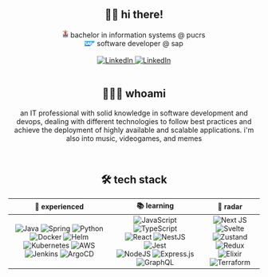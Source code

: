<div align="center">
  <div>
    <h2>👋🏻 hi there!</h2>
    <div>
      <img
        src="./img/pucrs-logo.png"
        height="16px"
        weight="16px"
        display="block">
        bachelor in information systems @ pucrs
      </img>
      <br />
      <img
        src="./img/sap-logo.png"
        height="10px"
        weight="10px"
        display="block">
        software developer @ sap
      </img>
    </div>
    <br />
    <div>
      <a href="https://www.linkedin.com/in/willianba/">
        <img alt="LinkedIn" src="https://img.shields.io/badge/linkedin%20-%230A66C2.svg?&style=flat-square&logo=linkedin&logoColor=white"/>
      </a>
      <a href="https://www.instagram.com/wbaalves/">
        <img alt="LinkedIn" src="https://img.shields.io/badge/instagram%20-%23E4405F.svg?&style=flat-square&logo=instagram&logoColor=white"/>
      </a>
    </div>
  </div>

  <br />

  <div>
    <h2>👨🏻‍💻 whoami</h2>
    <p>
      an IT professional with solid knowledge in software development and devops, dealing with different technologies to follow best practices and achieve the deployment of highly available and scalable applications. i'm also into music, videogames, and memes
    </p>
  </div>

  <br />

  <h2>🛠 tech stack</h2>

  <div align="center">
    <table>
      <thead>
        <tr>
          <th>
            <strong>🧠 experienced</strong>
          </th>
          <th>
            <strong>📚 learning</strong>
          </th>
          <th>
            <strong>🎯 radar</strong>
          </th>
        </tr>
      </thead>
      <tbody>
        <tr>
          <td style="text-align:center; vertical-align:middle">
            <div>
              <img alt="Java" src="https://img.shields.io/badge/java%20-%23007396.svg?&style=flat-square&logo=java&logoColor=white"/>
              <img alt="Spring" src="https://img.shields.io/badge/spring%20-%236DB33F.svg?&style=flat-square&logo=spring&logoColor=white"/>
              <img alt="Python" src="https://img.shields.io/badge/python%20-%2314354C.svg?&style=flat-square&logo=python&logoColor=white"/>
            </div>
            <div>
              <img alt="Docker" src="https://img.shields.io/badge/docker%20-%230db7ed.svg?&style=flat-square&logo=docker&logoColor=white"/>
              <img alt="Helm" src="https://img.shields.io/badge/helm%20-%230F1689.svg?&style=flat-square&logo=helm&logoColor=white" />
              <img alt="Kubernetes" src="https://img.shields.io/badge/kubernetes%20-%23326ce5.svg?&style=flat-square&logo=kubernetes&logoColor=white"/>
              <img alt="AWS" src="https://img.shields.io/badge/aws%20-%23FF9900.svg?&style=flat-square&logo=amazon-aws&logoColor=white"/>
            </div>
            <div>
              <img alt="Jenkins" src="https://img.shields.io/badge/jenkins%20-%23D24939.svg?&style=flat-square&logo=jenkins&logoColor=white"/>
              <img alt="ArgoCD" src="https://img.shields.io/badge/argocd%20-%23ed6d4c.svg?&style=flat-square" />
            </div>
          </td>
          <td style="text-align:center; vertical-align:middle">
            <div>
              <img alt="JavaScript" src="https://img.shields.io/badge/javascript%20-%23323330.svg?&style=flat-square&logo=javascript&logoColor=%23F7DF1E"/>
              <img alt="TypeScript" src="https://img.shields.io/badge/typescript%20-%23007ACC.svg?&style=flat-square&logo=typescript&logoColor=white"/>
            </div>
            <div>
              <img alt="React" src="https://img.shields.io/badge/react%20-%2320232a.svg?&style=flat-square&logo=react&logoColor=%2361DAFB"/>
              <img alt="NestJS" src="https://img.shields.io/badge/nestjs%20-%23E0234E.svg?&style=flat-square&logo=nestjs&logoColor=white" />
              <img alt="Jest" src="https://img.shields.io/badge/jest%20-%23C21325?&style=flat-square&logo=jest&logoColor=white"/>
            </div>
            <div>
              <img alt="NodeJS" src="https://img.shields.io/badge/node.js%20-%2343853D.svg?&style=flat-square&logo=node.js&logoColor=white"/>
              <img alt="Express.js" src="https://img.shields.io/badge/express.js%20-%23404d59.svg?&style=flat-square"/>
              <img alt="GraphQL" src="https://img.shields.io/badge/-GraphQL-E10098?style=flat-square&logo=graphql"/>
            </div>
          </td>
          <td style="text-align:center; vertical-align:middle">
            <div>
              <img alt="Next JS" src="https://img.shields.io/badge/next%20js%20-%23000000.svg?&style=flat-square&logo=next.js&logoColor=white"/>
              <img alt="Svelte" src="https://img.shields.io/badge/svelte%20-%23f1413d.svg?&style=flat-square&logo=svelte&logoColor=white"/>
            </div>
            <div>
              <img alt="Zustand" src="https://img.shields.io/badge/zustand%20-%237F5539.svg?&style=flat-square" />
              <img alt="Redux" src="https://img.shields.io/badge/redux%20-%23593d88.svg?&style=flat-square&logo=redux&logoColor=white"/>
            </div>
            <div>
              <img alt="Elixir" src="https://img.shields.io/badge/elixir-%234B275F.svg?&style=flat-square&logo=elixir&logoColor=white"/>
              <img alt="Terraform" src="https://img.shields.io/badge/terraform%20-%23623CE4.svg?&style=flat-square&logo=terraform&logoColor=white"/>
            </div>
          </td>
        </tr>
      </tbody>
    </table>
  </div>
</div>
